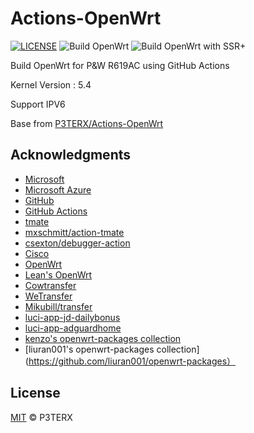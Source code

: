 # Actions-OpenWrt

[![LICENSE](https://img.shields.io/github/license/mashape/apistatus.svg?style=flat-square&label=LICENSE)](https://github.com/P3TERX/Actions-OpenWrt/blob/master/LICENSE)
![Build OpenWrt](https://github.com/Carrjiang/Actions-OpenWrt-RW619/workflows/Build%20OpenWrt/badge.svg)
![Build OpenWrt with SSR+](https://github.com/Carrjiang/Actions-OpenWrt-R619AC/workflows/Build%20OpenWrt%20with%20SSR+/badge.svg)

Build OpenWrt for P&W R619AC using GitHub Actions

Kernel Version : 5.4

Support IPV6

Base from [P3TERX/Actions-OpenWrt](https://github.com/P3TERX/Actions-OpenWrt)


## Acknowledgments

- [Microsoft](https://www.microsoft.com)
- [Microsoft Azure](https://azure.microsoft.com)
- [GitHub](https://github.com)
- [GitHub Actions](https://github.com/features/actions)
- [tmate](https://github.com/tmate-io/tmate)
- [mxschmitt/action-tmate](https://github.com/mxschmitt/action-tmate)
- [csexton/debugger-action](https://github.com/csexton/debugger-action)
- [Cisco](https://www.cisco.com/)
- [OpenWrt](https://github.com/openwrt/openwrt)
- [Lean's OpenWrt](https://github.com/coolsnowwolf/lede)
- [Cowtransfer](https://cowtransfer.com)
- [WeTransfer](https://wetransfer.com/)
- [Mikubill/transfer](https://github.com/Mikubill/transfer)
- [luci-app-jd-dailybonus](https://github.com/jerrykuku/luci-app-jd-dailybonus)
- [luci-app-adguardhome](https://github.com/rufengsuixing/luci-app-adguardhome)
- [kenzo's openwrt-packages collection](https://github.com/kenzok8/openwrt-packages)
- [liuran001's openwrt-packages collection](https://github.com/liuran001/openwrt-packages）
## License

[MIT](https://github.com/P3TERX/Actions-OpenWrt/blob/main/LICENSE) © P3TERX
